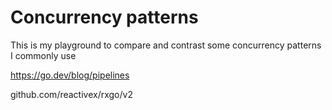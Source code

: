 # Concurrency patterns

This is my playground to compare and contrast some concurrency patterns I commonly use 


https://go.dev/blog/pipelines

github.com/reactivex/rxgo/v2
